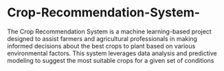 # Crop-Recommendation-System-
The Crop Recommendation System is a machine learning-based project designed to assist farmers and agricultural professionals in making informed decisions about the best crops to plant based on various environmental factors. This system leverages data analysis and predictive modeling to suggest the most suitable crops for a given set of  conditions
